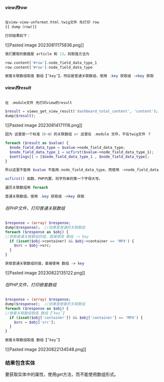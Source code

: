 ###### **view的row**
```php
在view-view-unformat.html.twig文件 先打印 row 
{{ dump（row）}}

打印结果如下：
```
![[Pasted image 20230811175836.png]]
```php
我们要取的数据是 article 和 13，则取值方法为

row.content['#row'].node_field_data_type_1
row.content['#row'].node_field_data_type

嵌套关联数组取值 数组【‘key’】，然后是普通关联数组，使用 .key 获取或 ->key 获取

```

###### **view的result**
```php
在 .module文件 先打印view的result

$result = views_get_view_result('dashboard_total_content', 'content');  
dump($result);
```
![[Pasted image 20230814171116.png]]
```php
因为 这里是一个标准（0~n）的关联数组 or 这里在 .module 文件，不在twig文件 ？

foreach ($result as $value) {  
  $node_field_data_type = $value->node_field_data_type;  
  $node_field_data_type_1 = ucfirst($value->node_field_data_type_1);  
  $settings[] = [$node_field_data_type_1 , $node_field_data_type];  
}

所以这里不能用 $value 不能用.node_field_data_type，而使用 ->node_field_data_type

ucfirst() 函数，PHP内置，将字符串的第一个字母大写。

遍历关联数组用 foreach

普通关联数组，使用 .key 获取或 ->key 获取

```


###### 在PHP文件，打印普通关联数组
```php
$response = (array) $response;  
dump($response);  //结果是普通的关联数组
foreach ($response as $obj) {  
//获取普通关联数组的值，直接使用 数组 -> key
  if (isset($obj->container) && $obj->container == 'MP4') {  
    $src = $obj->src;  
  }
}
```
```php
获取普通关联数组的值，直接使用 数组 -> key
```
![[Pasted image 20230822135122.png]]


###### 在PHP文件，打印嵌套数组
```php
$response = (array) $response; 
dump($response);  //结果是嵌套的关联数组
foreach ($response as $obj) {  
//嵌套关联数组取值 数组【‘key’】
  if (isset($obj['container']) && $obj['container'] == 'MP4') {  
    $src = $obj['src'];  
  }
}
```
```php
嵌套关联数组取值 数组【‘key’】
```
![[Pasted image 20230822134548.png]]

### 结果包含实体
要获取实体中的属性，使用get方法，而不能使用数组形式。